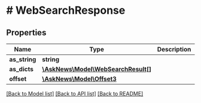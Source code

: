 # # WebSearchResponse

## Properties

Name | Type | Description | Notes
------------ | ------------- | ------------- | -------------
**as_string** | **string** |  |
**as_dicts** | [**\AskNews\Model\WebSearchResult[]**](WebSearchResult.md) |  |
**offset** | [**\AskNews\Model\Offset3**](Offset3.md) |  | [optional]

[[Back to Model list]](../../README.md#models) [[Back to API list]](../../README.md#endpoints) [[Back to README]](../../README.md)
